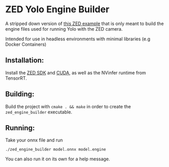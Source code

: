 # ZED Yolo Engine Builder
A stripped down version of [this ZED example](https://github.com/stereolabs/zed-sdk/tree/master/object%20detection/custom%20detector/cpp/tensorrt_yolov5-v6-v8_onnx) that is only meant to build the engine files used for running Yolo with the ZED camera.

Intended for use in headless environments with minimal libraries (e.g Docker Containers)

## Installation:
Install the [ZED SDK](https://www.stereolabs.com/developers/release/) and [CUDA](https://developer.nvidia.com/cuda-downloads), as well as the NVinfer runtime from TensorRT.

## Building:
Build the project with `cmake . && make` in order to create the `zed_engine_builder` executable.

## Running:
Take your onnx file and run
```
./zed_engine_builder model.onnx model.engine
```

You can also run it on its own for a help message.